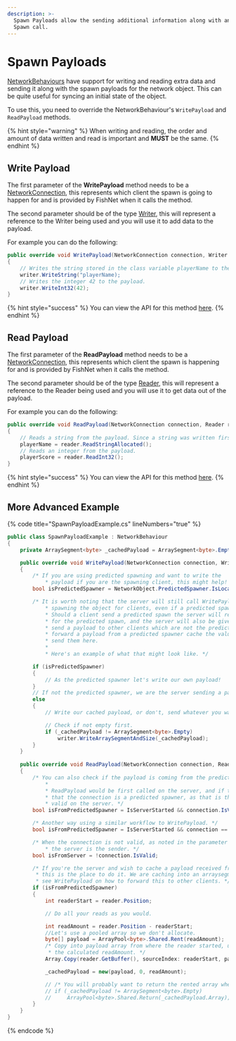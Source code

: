 ```yaml
---
description: >-
  Spawn Payloads allow the sending additional information along with an object's
  Spawn call.
---
```


# Spawn Payloads

[NetworkBehaviours](../network-behaviour-guides.md) have support for writing and reading extra data and sending it along with the spawn payloads for the network object. This can be quite useful for syncing an initial state of the object.

To use this, you need to override the NetworkBehaviour's `WritePayload` and `ReadPayload` methods.

{% hint style="warning" %}
When writing and reading, the order and amount of data written and read is important and **MUST** be the same.
{% endhint %}

## Write Payload

The first parameter of the **WritePayload** method needs to be a [NetworkConnection](../../server-and-client-identification/networkconnections.md), this represents which client the spawn is going to happen for and is provided by FishNet when it calls the method.

The second parameter should be of the type [Writer](https://firstgeargames.com/FishNet/api/api/FishNet.Serializing.Writer.html), this will represent a reference to the Writer being used and you will use it to add data to the payload.

For example you can do the following:

```csharp
public override void WritePayload(NetworkConnection connection, Writer writer)
{
    // Writes the string stored in the class variable playerName to the spawn payload.
    writer.WriteString("playerName);
    // Writes the integer 42 to the payload.
    writer.WriteInt32(42);
}
```

{% hint style="success" %}
You can view the API for this method [here](https://firstgeargames.com/FishNet/api/api/FishNet.Object.NetworkBehaviour.html#FishNet_Object_NetworkBehaviour_WritePayload_FishNet_Connection_NetworkConnection_FishNet_Serializing_Writer_).
{% endhint %}

## Read Payload

The first parameter of the **ReadPayload** method needs to be a [NetworkConnection](../../server-and-client-identification/networkconnections.md), this represents which client the spawn is happening for and is provided by FishNet when it calls the method.

The second parameter should be of the type [Reader](https://firstgeargames.com/FishNet/api/api/FishNet.Serializing.Reader.html), this will represent a reference to the Reader being used and you will use it to get data out of  the payload.

For example you can do the following:

```csharp
public override void ReadPayload(NetworkConnection connection, Reader reader)
{
    // Reads a string from the payload. Since a string was written first it must be read first too.
    playerName = reader.ReadStringAllocated();
    // Reads an integer from the payload.
    playerScore = reader.ReadInt32();
}
```

{% hint style="success" %}
You can view the API for this method [here](https://firstgeargames.com/FishNet/api/api/FishNet.Object.NetworkBehaviour.html#FishNet_Object_NetworkBehaviour_ReadPayload_FishNet_Connection_NetworkConnection_FishNet_Serializing_Reader_).
{% endhint %}

## More Advanced Example

{% code title="SpawnPayloadExample.cs" lineNumbers="true" %}
```csharp
public class SpawnPayloadExample : NetworkBehaviour
{
    private ArraySegment<byte> _cachedPayload = ArraySegment<byte>.Empty;

    public override void WritePayload(NetworkConnection connection, Writer writer)
    {
        /* If you are using predicted spawning and want to write the
            * payload if you are the spawning client, this might help! */
        bool isPredictedSpawner = NetworkObject.PredictedSpawner.IsLocalClient;

        /* It is worth noting that the server will still call WritePayload when
            * spawning the object for clients, even if a predicted spawn.
            * Should a client send a predicted spawn the server will receive ReadPayload
            * for the predicted spawn, and the server will also be given an opportunity to
            * send a payload to other clients which are not the predicted spawner. If you wish to
            * forward a payload from a predicted spawner cache the values locally, and
            * send them here.
            *
            * Here's an example of what that might look like. */

        if (isPredictedSpawner)
        {
            // As the predicted spawner let's write our own payload!
        }
        // If not the predicted spawner, we are the server sending a payload to other clients.
        else
        {
            // Write our cached payload, or don't, send whatever you want!

            // Check if not empty first.
            if (_cachedPayload != ArraySegment<byte>.Empty)
                writer.WriteArraySegmentAndSize(_cachedPayload);
        }
    }
    
    public override void ReadPayload(NetworkConnection connection, Reader reader)
    {
        /* You can also check if the payload is coming from the predicted spawner as well.
            *
            * ReadPayload would be first called on the server, and if the connection IsValid, we know
            * that the connection is a predicted spawner, as that is the only time connection would be
            * valid on the server. */
        bool isFromPredictedSpawner = IsServerStarted && connection.IsValid;

        /* Another way using a similar workflow to WritePayload. */
        bool isFromPredictedSpawner = IsServerStarted && connection == NetworkObject.PredictedSpawner;

        /* When the connection is not valid, as noted in the parameter comments, this means
            * the server is the sender. */
        bool isFromServer = !connection.IsValid;

        /* If you're the server and wish to cache a payload received from a predicted spawner,
         * this is the place to do it. We are caching into an arraysegment named _cachedPayload --
         * see WritePayload on how to forward this to other clients. */
        if (isFromPredictedSpawner)
        {
            int readerStart = reader.Position;

            // Do all your reads as you would.

            int readAmount = reader.Position - readerStart;
            //Let's use a pooled array so we don't allocate.
            byte[] payload = ArrayPool<byte>.Shared.Rent(readAmount);
            /* Copy into payload array from where the reader started, up to to
             * the calculated readAmount. */
            Array.Copy(reader.GetBuffer(), sourceIndex: readerStart, payload, destinationIndex: 0, readAmount);

            _cachedPayload = new(payload, 0, readAmount);

            // /* You will probably want to return the rented array when OnStop callbacks occur. */
            // if (_cachedPayload != ArraySegment<byte>.Empty)
            //     ArrayPool<byte>.Shared.Return(_cachedPayload.Array);
        }
    }
}
```
{% endcode %}
